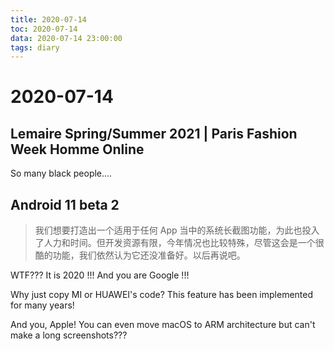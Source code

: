 ```yaml
---
title: 2020-07-14
toc: 2020-07-14
data: 2020-07-14 23:00:00
tags: diary
---
```



# 2020-07-14

## Lemaire Spring/Summer 2021 | Paris Fashion Week Homme Online

So many black people....

## Android 11 beta 2

> 我们想要打造出一个适用于任何 App 当中的系统长截图功能，为此也投入了人力和时间。但开发资源有限，今年情况也比较特殊，尽管这会是一个很酷的功能，我们依然认为它还没准备好。以后再说吧。



WTF??? It is 2020 !!! And you are Google !!!

 Why just copy MI or HUAWEI's code? This feature has been implemented for many years!

And you, Apple! You can even move macOS to ARM architecture but can't make a long screenshots???

